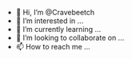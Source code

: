 - 👋 Hi, I’m @Cravebeetch
- 👀 I’m interested in ...
- 🌱 I’m currently learning ...
- 💞️ I’m looking to collaborate on ...
- 📫 How to reach me ...

<!---
Cravebeetch/Cravebeetch is a ✨ special ✨ repository because its `README.md` (this file) appears on your GitHub profile.
You can click the Preview link to take a look at your changes.
--->
